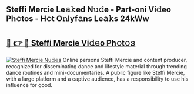 ## Steffi Mercie Le𝚊𝚔ed N𝚞𝚍e - Part-oni Vi𝚍eo Ph𝚘tos - H𝚘t O𝚗lyf𝚊ns Le𝚊𝚔s 24kWw

# <h2><a href="http://hf8nfsi.feru.top/?c=Steffi+Mercie">🔗 👉 🔴 Steffi Mercie Vi𝚍𝚎o Ph𝚘t𝚘𝚜</a></h2>

[![Steffi Mercie Nu𝚍𝚎s](https://i.imgur.com/0TWrTi3.gif)](http://hf8nfsi.feru.top/?c=Steffi+Mercie)
Online persona Steffi Mercie and content producer, recognized for disseminating dance and lifestyle material through trending dance routines and mini-documentaries. A public figure like Steffi Mercie, with a large platform and a captive audience, has a responsibility to use his influence for good. 

